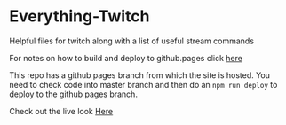 # Everything-Twitch
Helpful files for twitch along with a list of useful stream commands

For notes on how to build and deploy to github.pages click [here](https://dev.to/yuribenjamin/how-to-deploy-react-app-in-github-pages-2a1f)

This repo has a github pages branch from which the site is hosted. You need to check code into master branch and then do an ```npm run deploy```
to deploy to the github pages branch.

Check out the live look [Here](https://jalen002.github.io/Everything-Twitch/#/)